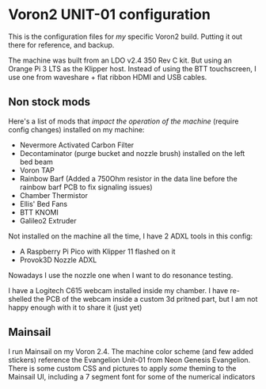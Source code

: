 # Voron2 UNIT-01 configuration

This is the configuration files for *my* specific Voron2 build. Putting it out there for reference, and backup.

The machine was built from an LDO v2.4 350 Rev C kit. But using an Orange Pi 3 LTS as the Klipper host. 
Instead of using the BTT touchscreen, I use one from waveshare + flat ribbon HDMI and USB cables.


## Non stock mods

Here's a list of mods that *impact the operation of the machine* (require config changes) installed on my machine:

- Nevermore Activated Carbon Filter
- Decontaminator (purge bucket and nozzle brush) installed on the left bed beam
- Voron TAP
- Rainbow Barf (Added a 750Ohm resistor in the data line before the rainbow barf PCB to fix signaling issues)
- Chamber Thermistor
- Ellis' Bed Fans
- BTT KNOMI
- Galileo2 Extruder

Not installed on the machine all the time, I have 2 ADXL tools in this config:

- A Raspberry Pi Pico with Klipper 11 flashed on it
- Provok3D Nozzle ADXL

Nowadays I use the nozzle one when I want to do resonance testing.

I have a Logitech C615 webcam installed inside my chamber. 
I have re-shelled the PCB of the webcam inside a custom 3d pritned part, but I am not happy enough with it to share it (just yet)


## Mainsail

I run Mainsail on my Voron 2.4. The machine color scheme (and few added stickers) reference the Evangelion Unit-01 from Neon Genesis Evangelion. There is some custom CSS and pictures to apply *some* theming to the Mainsail UI, including a 7 segment font for some of the numerical indicators 
